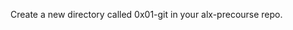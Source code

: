 Create a new directory called 0x01-git in your alx-precourse repo.
















































